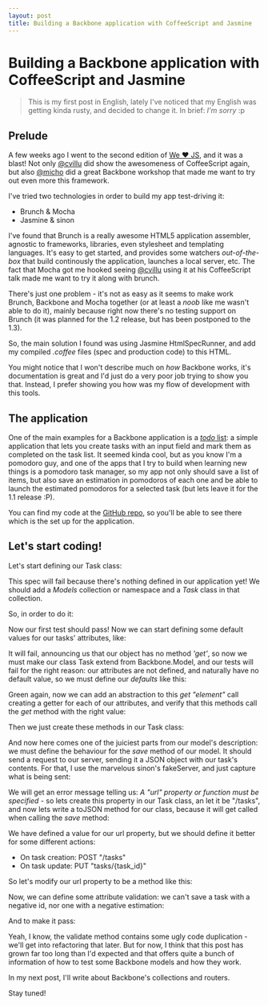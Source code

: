 ```yaml
---
layout: post
title: Building a Backbone application with CoffeeScript and Jasmine
---
```


# Building a Backbone application with CoffeeScript and Jasmine

> This is my first post in English, lately I've noticed that my English was getting kinda rusty, and decided to change it. In brief: _I'm sorry_ :p

## Prelude

A few weeks ago I went to the second edition of [We ♥ JS](http://welovejs.es/), and it was a blast! Not only [@cvillu](https://twitter.com/#!/cvillu) did show the awesomeness of CoffeeScript again, but also [@micho](https://twitter.com/#!/micho) did a great Backbone workshop that made me want to try out even more this framework.

I've tried two technologies in order to build my app test-driving it:

+ Brunch & Mocha
+ Jasmine & sinon

I've found that Brunch is a really awesome HTML5 application assembler, agnostic to frameworks, libraries, even stylesheet and templating languages. It's easy to get started, and provides some watchers _out-of-the-box_ that build continously the application, launches a local server, etc. The fact that Mocha got me hooked seeing [@cvillu](https://twitter.com/#!/cvillu) using it at his CoffeeScript talk made me want to try it along with brunch.

There's just one problem - it's not as easy as it seems to make work Brunch, Backbone and Mocha together (or at least a _noob_ like me wasn't able to do it), mainly because right now there's no testing support on Brunch (it was planned for the 1.2 release, but has been postponed to the 1.3).

So, the main solution I found was using Jasmine HtmlSpecRunner, and add my compiled _.coffee_ files (spec and production code) to this HTML.

You might notice that I won't describe much on _how_ Backbone works, it's documentation is great and I'd just do a very poor job trying to show you that. Instead, I prefer showing you how was my flow of development with this tools.

## The application

One of the main examples for a Backbone application is a [_todo_ list](http://documentcloud.github.com/backbone/examples/todos/index.html): a simple application that lets you create tasks with an input field and mark them as completed on the task list. It seemed kinda cool, but as you know I'm a pomodoro guy, and one of the apps that I try to build when learning new things is a pomodoro task manager, so my app not only should save a list of items, but also save an estimation in pomodoros of each one and be able to launch the estimated pomodoros for a selected task (but lets leave it for the 1.1 release :P).

You can find my code at the [GitHub repo](http://github.com/msanroman/pomodori.js), so you'll be able to see there which is the set up for the application.

## Let's start coding!

Let's start defining our Task class:

<script src="https://gist.github.com/2690652.js"> </script>

This spec will fail because there's nothing defined in our application yet! We should add a _Models_ collection or namespace and a _Task_ class in that collection.

So, in order to do it:

<script src="https://gist.github.com/2690674.js"> </script>

Now our first test should pass! Now we can start defining some default values for our tasks' attributes, like:

<script src="https://gist.github.com/2690689.js"> </script>

It will fail, announcing us that our object has no method _'get'_, so now we must make our class Task extend from Backbone.Model, and our tests will fail for the right reason: our attributes are not defined, and naturally have no default value, so we must define our _defaults_ like this:

<script src="https://gist.github.com/2690702.js"> </script>

Green again, now we can add an abstraction to this _get "element"_ call creating a getter for each of our attributes, and verify that this methods call the _get_ method with the right value:

<script src="https://gist.github.com/2690712.js"> </script>

Then we just create these methods in our Task class:

<script src="https://gist.github.com/2690722.js"> </script>

And now here comes one of the juiciest parts from our model's description: we must define the behaviour for the _save_ method of our model. It should send a request to our server, sending it a JSON object with our task's contents. For that, I use the marvelous sinon's fakeServer, and just capture what is being sent:

<script src="https://gist.github.com/2690750.js"> </script>

We will get an error message telling us: _A "url" property or function must be specified_ - so lets create this property in our Task class, an let it be "/tasks", and now lets write a toJSON method for our class, because it will get called when calling the _save_ method:

<script src="https://gist.github.com/2690757.js"> </script>

We have defined a value for our url property, but we should define it better for some different actions:

+ On task creation: POST "/tasks"
+ On task update: PUT "tasks/{task_id}"

<script src="https://gist.github.com/2690789.js"> </script>

So let's modify our url property to be a method like this:

<script src="https://gist.github.com/2690794.js"> </script>

Now, we can define some attribute validation: we can't save a task with a negative id, nor one with a negative estimation:

<script src="https://gist.github.com/2690799.js"> </script>

And to make it pass:

<script src="https://gist.github.com/2690802.js"> </script>

Yeah, I know, the validate method contains some ugly code duplication - we'll get into refactoring that later. But for now, I think that this post has grown far too long than I'd expected and that offers quite a bunch of information of how to test some Backbone models and how they work.

In my next post, I'll write about Backbone's collections and routers.

Stay tuned!